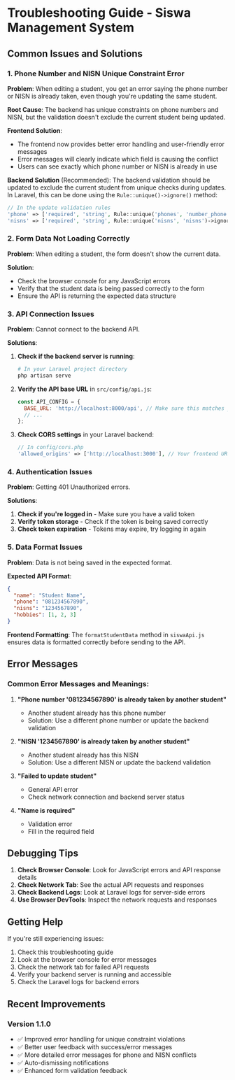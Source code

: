 # Troubleshooting Guide - Siswa Management System

## Common Issues and Solutions

### 1. Phone Number and NISN Unique Constraint Error

**Problem**: When editing a student, you get an error saying the phone number or NISN is already taken, even though you're updating the same student.

**Root Cause**: The backend has unique constraints on phone numbers and NISN, but the validation doesn't exclude the current student being updated.

**Frontend Solution**: 
- The frontend now provides better error handling and user-friendly error messages
- Error messages will clearly indicate which field is causing the conflict
- Users can see exactly which phone number or NISN is already in use

**Backend Solution** (Recommended):
The backend validation should be updated to exclude the current student from unique checks during updates. In Laravel, this can be done using the `Rule::unique()->ignore()` method:

```php
// In the update validation rules
'phone' => ['required', 'string', Rule::unique('phones', 'number_phone')->ignore($student->id, 'siswa_id')],
'nisns' => ['required', 'string', Rule::unique('nisns', 'nisns')->ignore($student->id, 'siswa_id')],
```

### 2. Form Data Not Loading Correctly

**Problem**: When editing a student, the form doesn't show the current data.

**Solution**: 
- Check the browser console for any JavaScript errors
- Verify that the student data is being passed correctly to the form
- Ensure the API is returning the expected data structure

### 3. API Connection Issues

**Problem**: Cannot connect to the backend API.

**Solutions**:
1. **Check if the backend server is running**:
   ```bash
   # In your Laravel project directory
   php artisan serve
   ```

2. **Verify the API base URL** in `src/config/api.js`:
   ```javascript
   const API_CONFIG = {
     BASE_URL: 'http://localhost:8000/api', // Make sure this matches your backend
     // ...
   };
   ```

3. **Check CORS settings** in your Laravel backend:
   ```php
   // In config/cors.php
   'allowed_origins' => ['http://localhost:3000'], // Your frontend URL
   ```

### 4. Authentication Issues

**Problem**: Getting 401 Unauthorized errors.

**Solutions**:
1. **Check if you're logged in** - Make sure you have a valid token
2. **Verify token storage** - Check if the token is being saved correctly
3. **Check token expiration** - Tokens may expire, try logging in again

### 5. Data Format Issues

**Problem**: Data is not being saved in the expected format.

**Expected API Format**:
```json
{
  "name": "Student Name",
  "phone": "081234567890",
  "nisns": "1234567890",
  "hobbies": [1, 2, 3]
}
```

**Frontend Formatting**: The `formatStudentData` method in `siswaApi.js` ensures data is formatted correctly before sending to the API.

## Error Messages

### Common Error Messages and Meanings:

1. **"Phone number '081234567890' is already taken by another student"**
   - Another student already has this phone number
   - Solution: Use a different phone number or update the backend validation

2. **"NISN '1234567890' is already taken by another student"**
   - Another student already has this NISN
   - Solution: Use a different NISN or update the backend validation

3. **"Failed to update student"**
   - General API error
   - Check network connection and backend server status

4. **"Name is required"**
   - Validation error
   - Fill in the required field

## Debugging Tips

1. **Check Browser Console**: Look for JavaScript errors and API response details
2. **Check Network Tab**: See the actual API requests and responses
3. **Check Backend Logs**: Look at Laravel logs for server-side errors
4. **Use Browser DevTools**: Inspect the network requests and responses

## Getting Help

If you're still experiencing issues:

1. Check this troubleshooting guide
2. Look at the browser console for error messages
3. Check the network tab for failed API requests
4. Verify your backend server is running and accessible
5. Check the Laravel logs for backend errors

## Recent Improvements

### Version 1.1.0
- ✅ Improved error handling for unique constraint violations
- ✅ Better user feedback with success/error messages
- ✅ More detailed error messages for phone and NISN conflicts
- ✅ Auto-dismissing notifications
- ✅ Enhanced form validation feedback 